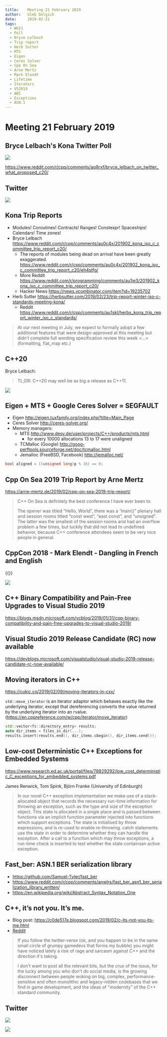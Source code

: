 ```yaml
---
title:    Meeting 21 February 2019
author:   Gleb Dolgich
date:     2019-02-21
tags:
  - WG21
  - Poll
  - Bryce Lelbach
  - Trip report
  - Herb Sutter
  - MTS
  - Eigen
  - Ceres Solver
  - Cpp On Sea
  - Arne Mertz
  - Mark Elendt
  - Lifetime
  - Iterators
  - VS2019
  - ABI
  - Exceptions
  - ASN.1
---
```


# Meeting 21 February 2019

## Bryce Lelbach's Kona Twitter Poll

![](/img/lelbach-kona-poll.png)

https://www.reddit.com/r/cpp/comments/aq8rxf/bryce_lelbach_on_twitter_what_proposed_c20/

## Twitter

![](/img/ewg-ransom.png)

## Kona Trip Reports

* Modules! Coroutines! Contracts! Ranges! Constexpr! Spaceships! Calendars! Time zones!
* Bryce Lelbach https://www.reddit.com/r/cpp/comments/au0c4x/201902_kona_iso_c_committee_trip_report_c20/
  * The reports of modules being dead on arrival have been greatly exaggerated. https://www.reddit.com/r/cpp/comments/au0c4x/201902_kona_iso_c_committee_trip_report_c20/eh4stfg/
  * More Reddit https://www.reddit.com/r/programming/comments/au1ie3/201902_kona_iso_c_committee_trip_report_c20/
  * Hacker News https://news.ycombinator.com/item?id=19235702
* Herb Sutter https://herbsutter.com/2019/02/23/trip-report-winter-iso-c-standards-meeting-kona/
  * Reddit https://www.reddit.com/r/cpp/comments/au1skl/herbs_kona_trip_report_winter_iso_c_standards/

> At our next meeting in July, we expect to formally adopt a few additional features that were design-approved at this meeting but didn’t complete full wording specification review this week <...> (formatting, flat_map etc.)

## C++20

Bryce Lelbach:

> TL;DR: C++20 may well be as big a release as C++11.

![](/img/epic_win.jpg)

## Eigen + MTS + Google Ceres Solver = SEGFAULT

* Eigen http://eigen.tuxfamily.org/index.php?title=Main_Page
* Ceres Solver http://ceres-solver.org/
* Memory managers:
  * MTS http://www.desy.de/user/projects/C++/products/mts.html
    * for every 10000 allocations 13 to 17 were unaligned
  * TCMalloc (Google) http://goog-perftools.sourceforge.net/doc/tcmalloc.html
  * Jemalloc (FreeBSD, Facebook) http://jemalloc.net/

```cpp
bool aligned = ((unsigned long)p % 16) == 0;
```

## Cpp On Sea 2019 Trip Report by Arne Mertz

https://arne-mertz.de/2019/02/cpp-on-sea-2019-trip-report/

> C++ On Sea is definitely the best conference I have ever been to.
>
> The opener was titled “Hello, World”, there was a “main()” plenary hall and session rooms titled “const west”, “east const”, and “unsigned”. The latter was the smallest of the session rooms and had an overflow problem a few times, but luckily that did not lead to undefined behavior, because C++ conference attendees seem to be very nice people in general.

## CppCon 2018 - Mark Elendt - Dangling in French and English

{{<youtube jieYLTcmTS0>}}

![](/img/elendt-dangling-1.png)

## C++ Binary Compatibility and Pain-Free Upgrades to Visual Studio 2019

https://blogs.msdn.microsoft.com/vcblog/2019/01/31/cpp-binary-compatibility-and-pain-free-upgrades-to-visual-studio-2019/

## Visual Studio 2019 Release Candidate (RC) now available

https://devblogs.microsoft.com/visualstudio/visual-studio-2019-release-candidate-rc-now-available/

## Moving iterators in C++

https://cukic.co/2019/02/09/moving-iterators-in-cxx/

`std::move_iterator` is an iterator adaptor which behaves exactly like the underlying iterator, except that dereferencing converts the value returned by the underlying iterator into an rvalue. (https://en.cppreference.com/w/cpp/iterator/move_iterator)

```cpp
std::vector<fs::directory_entry> results;
auto dir_items = files_in_dir(...);
results.insert(results.end(), dir_items.cbegin(), dir_items.cend());
```

## Low-cost Deterministic C++ Exceptions for Embedded Systems

https://www.research.ed.ac.uk/portal/files/78829292/low_cost_deterministic_C_exceptions_for_embedded_systems.pdf

James Renwick, Tom Spink, Björn Franke (University of Edinburgh)

> In our novel C++ exception implementation we make use of a stack-allocated object that records the necessary run-time information for throwing an exception, such as the type and size of the exception object. This state is allocated in a single place and is passed between functions via an implicit function parameter injected into functions which support exceptions. The state is initialised by throw expressions, and is re-used to enable re-throwing. catch statements use the state in order to determine whether they can handle the exception. After a call to a function which may throw exceptions, a run-time check is inserted to test whether the state containsan active exception.

## Fast_ber: ASN.1 BER serialization library

* https://github.com/Samuel-Tyler/fast_ber
* https://www.reddit.com/r/cpp/comments/anwlrs/fast_ber_asn1_ber_serialization_library_written/
* https://en.wikipedia.org/wiki/Abstract_Syntax_Notation_One

## C++, it’s not you. It’s me.

* Blog post: https://c0de517e.blogspot.com/2019/02/c-its-not-you-its-me.html
* [Reddit](https://www.reddit.com/r/cpp/comments/av8mmz/c_its_not_you_its_me/)

> If you follow the twitter-verse (ok, and you happen to be in the same small circle of grumpy gamedevs that forms my bubble) you might have noticed lately a rise of rage and sarcasm against C++ and the direction it's taking.
>
> I don't want to post all the relevant bits, but the crux of the issue, for the lucky among you who don't do social media, is the growing disconnect between people woking on big, complex, performance-sensitive and often monolithic and legacy-ridden codebases that we find in game development, and the ideas of "modernity” of the C++ standard community.

## Twitter

![](/img/cmake-cats.png)

![](/img/load-bearing-bug.png)
